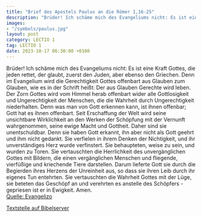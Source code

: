```yaml
---
title: "Brief des Apostels Paulus an die Römer 1,16-25"
description: "Brüder! Ich schäme mich des Evangeliums nicht: Es ist eine Kraft Gottes, die jeden rettet, der glaubt, zuerst den Juden, aber ebenso den Griechen. Denn im Evangelium wird die Gerechtigkeit Gottes offenbart aus Glauben zum Glauben, wie es in der Schrift heißt: Der aus Glauben Gere...."
images:
- "/symbols/paulus.jpg"
layout: post
category: LECTIO 1
tag: LECTIO 1
date: 2023-10-17 06:30:00 +0100
---
```

Brüder! Ich schäme mich des Evangeliums nicht: Es ist eine Kraft Gottes, die jeden rettet, der glaubt, zuerst den Juden, aber ebenso den Griechen.
Denn im Evangelium wird die Gerechtigkeit Gottes offenbart aus Glauben zum Glauben, wie es in der Schrift heißt: Der aus Glauben Gerechte wird leben.<!--more-->
Der Zorn Gottes wird vom Himmel herab offenbart wider alle Gottlosigkeit und Ungerechtigkeit der Menschen, die die Wahrheit durch Ungerechtigkeit niederhalten.
Denn was man von Gott erkennen kann, ist ihnen offenbar; Gott hat es ihnen offenbart.
Seit Erschaffung der Welt wird seine unsichtbare Wirklichkeit an den Werken der Schöpfung mit der Vernunft wahrgenommen, seine ewige Macht und Gottheit. Daher sind sie unentschuldbar.
Denn sie haben Gott erkannt, ihn aber nicht als Gott geehrt und ihm nicht gedankt. Sie verfielen in ihrem Denken der Nichtigkeit, und ihr unverständiges Herz wurde verfinstert.
Sie behaupteten, weise zu sein, und wurden zu Toren.
Sie vertauschten die Herrlichkeit des unvergänglichen Gottes mit Bildern, die einen vergänglichen Menschen und fliegende, vierfüßige und kriechende Tiere darstellen.
Darum lieferte Gott sie durch die Begierden ihres Herzens der Unreinheit aus, so dass sie ihren Leib durch ihr eigenes Tun entehrten.
Sie vertauschten die Wahrheit Gottes mit der Lüge, sie beteten das Geschöpf an und verehrten es anstelle des Schöpfers - gepriesen ist er in Ewigkeit. Amen.<br>
[Quelle: Evangelizo](https://evangeliumtagfuertag.org/DE/gospel)

[Textstelle auf Bibelserver](https://www.bibleserver.com/EU/Römer1,16-25)
